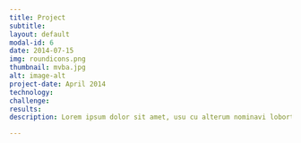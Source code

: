 ```yaml
---
title: Project 
subtitle: 
layout: default
modal-id: 6
date: 2014-07-15
img: roundicons.png
thumbnail: mvba.jpg
alt: image-alt
project-date: April 2014
technology:
challenge:
results:
description: Lorem ipsum dolor sit amet, usu cu alterum nominavi lobortis. At duo novum diceret. Tantas apeirian vix et, usu sanctus postulant inciderint ut, populo diceret necessitatibus in vim. Cu eum dicam feugiat noluisse.

---
```


